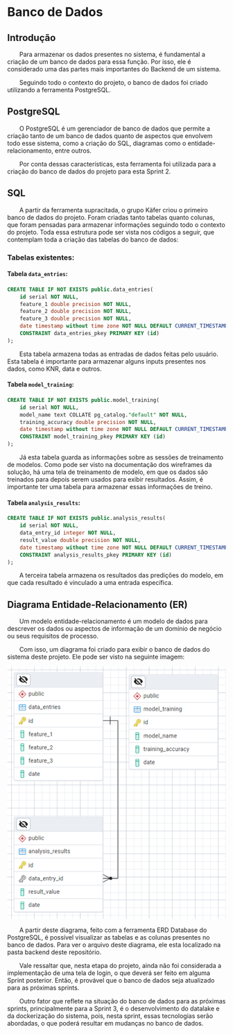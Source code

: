 # Banco de Dados

## Introdução

&emsp;&emsp;Para armazenar os dados presentes no sistema, é fundamental a criação de um banco de dados para essa função. Por isso, ele é considerado uma das partes mais importantes do Backend de um sistema.

&emsp;&emsp;Seguindo todo o contexto do projeto, o banco de dados foi criado utilizando a ferramenta PostgreSQL.

## PostgreSQL

&emsp;&emsp;O PostgreSQL é um gerenciador de banco de dados que permite a criação tanto de um banco de dados quanto de aspectos que envolvem todo esse sistema, como a criação do SQL, diagramas como o entidade-relacionamento, entre outros.

&emsp;&emsp;Por conta dessas características, esta ferramenta foi utilizada para a criação do banco de dados do projeto para esta Sprint 2.

## SQL

&emsp;&emsp;A partir da ferramenta supracitada, o grupo Käfer criou o primeiro banco de dados do projeto. Foram criadas tanto tabelas quanto colunas, que foram pensadas para armazenar informações seguindo todo o contexto do projeto. Toda essa estrutura pode ser vista nos códigos a seguir, que contemplam toda a criação das tabelas do banco de dados:

### Tabelas existentes:

#### Tabela `data_entries`:

```sql
CREATE TABLE IF NOT EXISTS public.data_entries(
    id serial NOT NULL,
    feature_1 double precision NOT NULL,
    feature_2 double precision NOT NULL,
    feature_3 double precision NOT NULL,
    date timestamp without time zone NOT NULL DEFAULT CURRENT_TIMESTAMP,
    CONSTRAINT data_entries_pkey PRIMARY KEY (id)
);
```

&emsp;&emsp;Esta tabela armazena todas as entradas de dados feitas pelo usuário. Esta tabela é importante para armazenar alguns inputs presentes nos dados, como KNR, data e outros.

#### Tabela `model_training`:

```sql
CREATE TABLE IF NOT EXISTS public.model_training(
    id serial NOT NULL,
    model_name text COLLATE pg_catalog."default" NOT NULL,
    training_accuracy double precision NOT NULL,
    date timestamp without time zone NOT NULL DEFAULT CURRENT_TIMESTAMP,
    CONSTRAINT model_training_pkey PRIMARY KEY (id)
);
```

&emsp;&emsp;Já esta tabela guarda as informações sobre as sessões de treinamento de modelos. Como pode ser visto na documentação dos wireframes da solução, há uma tela de treinamento de modelo, em que os dados são treinados para depois serem usados para exibir resultados. Assim, é importante ter uma tabela para armazenar essas informações de treino.

#### Tabela `analysis_results`:

```sql
CREATE TABLE IF NOT EXISTS public.analysis_results(
    id serial NOT NULL,
    data_entry_id integer NOT NULL,
    result_value double precision NOT NULL,
    date timestamp without time zone NOT NULL DEFAULT CURRENT_TIMESTAMP,
    CONSTRAINT analysis_results_pkey PRIMARY KEY (id)
);
```

&emsp;&emsp;A terceira tabela armazena os resultados das predições do modelo, em que cada resultado é vinculado a uma entrada específica.

## Diagrama Entidade-Relacionamento (ER)

&emsp;&emsp;Um modelo entidade-relacionamento é um modelo de dados para descrever os dados ou aspectos de informação de um domínio de negócio ou seus requisitos de processo.

&emsp;&emsp;Com isso, um diagrama foi criado para exibir o banco de dados do sistema deste projeto. Ele pode ser visto na seguinte imagem:

![Diagrama](../../../../static/img/erd.png)

&emsp;&emsp;A partir deste diagrama, feito com a ferramenta ERD Database do PostgreSQL, é possível visualizar as tabelas e as colunas presentes no banco de dados. Para ver o arquivo deste diagrama, ele esta localizado na pasta backend deste repositório.

&emsp;&emsp;Vale ressaltar que, nesta etapa do projeto, ainda não foi considerada a implementação de uma tela de login, o que deverá ser feito em alguma Sprint posterior. Então, é provável que o banco de dados seja atualizado para as próximas sprints.

&emsp;&emsp;Outro fator que reflete na situação do banco de dados para as próximas sprints, principalmente para a Sprint 3, é o desenvolvimento do datalake e da dockerização do sistema, pois, nesta sprint, essas tecnologias serão abordadas, o que poderá resultar em mudanças no banco de dados.